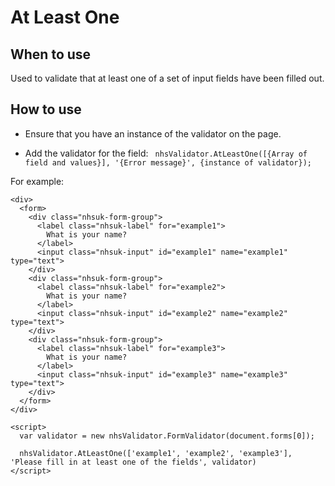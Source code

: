 # At Least One

## When to use

Used to validate that at least one of a set of input fields have been filled out.

## How to use

- Ensure that you have an instance of the validator on the page. 

- Add the validator for the field: 
  ` nhsValidator.AtLeastOne([{Array of field and values}], '{Error message}', {instance of validator});`

For example:
```
<div>
  <form>
    <div class="nhsuk-form-group">
      <label class="nhsuk-label" for="example1">
        What is your name?
      </label>
      <input class="nhsuk-input" id="example1" name="example1" type="text">
    </div>
    <div class="nhsuk-form-group">
      <label class="nhsuk-label" for="example2">
        What is your name?
      </label>
      <input class="nhsuk-input" id="example2" name="example2" type="text">
    </div>
    <div class="nhsuk-form-group">
      <label class="nhsuk-label" for="example3">
        What is your name?
      </label>
      <input class="nhsuk-input" id="example3" name="example3" type="text">
    </div>
  </form>
</div>

<script>
  var validator = new nhsValidator.FormValidator(document.forms[0]);

  nhsValidator.AtLeastOne(['example1', 'example2', 'example3'], 'Please fill in at least one of the fields', validator)
</script>
```
